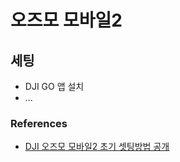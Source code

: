 # 오즈모 모바일2

## 세팅
* DJI GO 앱 설치
* ...

### References
* [DJI 오즈모 모바일2 초기 셋팅방법 공개](https://www.youtube.com/watch?v=MGvzI0otccI)